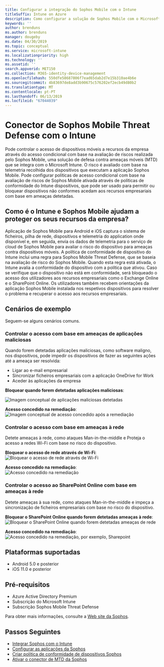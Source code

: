 ```yaml
---
title: Configurar a integração do Sophos Mobile com o Intune
titleSuffix: Intune on Azure
description: Como configurar a solução de Sophos Mobile com o Microsoft Intune para controlar o acesso de dispositivos móveis aos seus recursos empresariais.
keywords: ''
author: brenduns
ms.author: brenduns
manager: dougeby
ms.date: 04/30/2019
ms.topic: conceptual
ms.service: microsoft-intune
ms.localizationpriority: high
ms.technology: ''
ms.assetid: ''
search.appverid: MET150
ms.collection: M365-identity-device-management
ms.openlocfilehash: 550dfe58687806f7ead65dab2d7e15b310ae4b6e
ms.sourcegitcommit: 4b83697de8add3b90675c576202ef2ecb49d80b2
ms.translationtype: MT
ms.contentlocale: pt-PT
ms.lasthandoff: 06/13/2019
ms.locfileid: "67044039"
---
```

# <a name="sophos-mobile-threat-defense-connector-with-intune"></a>Conector de Sophos Mobile Threat Defense com o Intune
Pode controlar o acesso de dispositivos móveis a recursos da empresa através do acesso condicional com base na avaliação de riscos realizada pelo Sophos Mobile, uma solução de defesa contra ameaças móveis (MTD) que se integra com o Microsoft Intune. O risco é avaliado com base na telemetria recolhida dos dispositivos que executam a aplicação Sophos Mobile.
Pode configurar políticas de acesso condicional com base na avaliação de riscos de Sophos Mobile ativada através de políticas de conformidade do Intune dispositivos, que pode ser usado para permitir ou bloquear dispositivos não conformes acedam aos recursos empresariais com base em ameaças detetadas.

## <a name="how-do-intune-and-sophos-mobile-help-protect-your-company-resources"></a>Como é o Intune e Sophos Mobile ajudam a proteger os seus recursos da empresa?
Aplicação de Sophos Mobile para Android e iOS captura o sistema de ficheiros, pilha de rede, dispositivos e telemetria do application onde disponível e, em seguida, envia os dados de telemetria para o serviço de cloud de Sophos Mobile para avaliar o risco do dispositivo para ameaças contra dispositivos móveis.
A política de conformidade de dispositivo do Intune inclui uma regra para Sophos Mobile Threat Defense, que se baseia na avaliação de risco do Sophos Mobile. Quando esta regra está ativada, o Intune avalia a conformidade do dispositivo com a política que ativou. Caso se verifique que o dispositivo não está em conformidade, será bloqueado o acesso dos utilizadores aos recursos empresariais como o Exchange Online e o SharePoint Online. Os utilizadores também recebem orientações da aplicação Sophos Mobile instalada nos respetivos dispositivos para resolver o problema e recuperar o acesso aos recursos empresariais.  

## <a name="sample-scenarios"></a>Cenários de exemplo
Seguem-se alguns cenários comuns.  
### <a name="control-access-based-on-threats-from-malicious-apps"></a>Controlar o acesso com base em ameaças de aplicações maliciosas
Quando forem detetadas aplicações maliciosas, como software maligno, nos dispositivos, pode impedir os dispositivos de fazer as seguintes ações até a ameaça ser resolvida:
- Ligar ao e-mail empresarial
- Sincronizar ficheiros empresariais com a aplicação OneDrive for Work
- Aceder às aplicações da empresa

**Bloquear quando forem detetadas aplicações maliciosas**:
 
![Imagem conceptual de aplicações maliciosas detetadas](./media/sophos-mtd-connector/sophos_malicious_apps_blocked.png)  

**Acesso concedido na remediação**:  
![Imagem conceptual de acesso concedido após a remediação](./media/sophos-mtd-connector/sophos_malicious_apps_unblocked.png)

### <a name="control-access-based-on-threat-to-network"></a>Controlar o acesso com base em ameaças à rede  
Detete ameaças à rede, como ataques Man-in-the-middle e Proteja o acesso a redes Wi-Fi com base no risco do dispositivo.  

**Bloquear o acesso de rede através de Wi-Fi**:  
![Bloquear o acesso de rede através de Wi-Fi](./media/sophos-mtd-connector/sophos_network_wifi_blocked.png)

**Acesso concedido na remediação**:   
![Acesso concedido na remediação](./media/sophos-mtd-connector/sophos_network_wifi_unblocked.png)  

### <a name="control-access-to-sharepoint-online-based-on-threat-to-network"></a>Controlar o acesso ao SharePoint Online com base em ameaças à rede  
Detete ameaças à sua rede, como ataques Man-in-the-middle e impeça a sincronização de ficheiros empresariais com base no risco do dispositivo.  

**Bloquear o SharePoint Online quando forem detetadas ameaças à rede**:   
![Bloquear o SharePoint Online quando forem detetadas ameaças de rede](./media/sophos-mtd-connector/sophos_network_spo_blocked.png)  

**Acesso concedido na remediação**:  
![Acesso concedido na remediação, por exemplo, Sharepoint](./media/sophos-mtd-connector/sophos_network_spo_unblocked.png)  

## <a name="supported-platforms"></a>Plataformas suportadas  
- Android 5.0 e posterior
- iOS 11.0 e posterior

## <a name="prerequisites"></a>Pré-requisitos  
- Azure Active Directory Premium
- Subscrição do Microsoft Intune 
- Subscrição Sophos Mobile Threat Defense

Para obter mais informações, consulte a [Web site da Sophos](https://www.sophos.com/products/mobile-control).  

## <a name="next-steps"></a>Passos Seguintes  
- [Integrar Sophos com o Intune](sophos-mtd-connector-integration.md)
- [Configurar as aplicações da Sophos](mtd-apps-ios-app-configuration-policy-add-assign.md)
- [Criar política de conformidade de dispositivos Sophos](mtd-device-compliance-policy-create.md)
- [Ativar o conector de MTD da Sophos](mtd-connector-enable.md)
